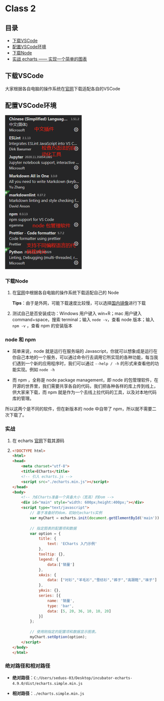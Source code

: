 # Class 2

## 目录

- [下载VSCode](#下载vscode)
- [配置VSCode环境](#配置vscode环境)
- [下载Node](#下载Node)
- [实战 echarts —— 实现一个简单的图表](#实现)

## 下载VSCode

大家根据各自电脑的操作系统在[官网](https://code.visualstudio.com/)下载适配各自的VSCode

## 配置VSCode环境

![VsCode插件](./src/20201114.png)



### 下载Node

1. 在[官网](https://nodejs.org/en/download/)中根据各自电脑的操作系统下载适配自己的 Node 

   **Tips**：由于是外网，可能下载速度比较慢，可以选择[国内镜像](http://nodejs.cn/download/)进行下载

2. 测试自己是否安装成功：Windows 用户键入 win+R；mac 用户键入 command+space，搜索 terminal；输入 `node -v`，查看 node 版本；输入`npm -v` ，查看 npm 的安装版本



### node 和 npm 

- 简单来说，node 就是运行在服务端的 Javascript，你就可以想象成是运行在你自己本地的一个服务，可以通过命令行去调用它所实现的各种功能，每当我们遇到一个新的应用程序时，我们可以通过 `--help / -h` 的形式来查看他的功能实现。例如 `node -h`



- 而 npm ，全称是 node package management，即 node 的包管理软件，在开源的世界里，我们需要共享各自的代码，我们把各种各样的库上传到线上，供大家来下载，而 npm 就是作为一个去线上拉代码的工具，以及对本地代码库的管理。



所以这两个是不同的软件，但在新版本的 node 中自带了 npm，所以就不需要二次下载了。



###  实战

1. 在 echarts [官网](https://github.com/apache/incubator-echarts/tree/4.9.0)下载其源码

2. ```html
   <!DOCTYPE html>
   <html>
   <head>
       <meta charset="utf-8">
       <title>ECharts</title>
       <!-- 引入 echarts.js -->
       <script src="./echarts.min.js"></script>
   </head>
   <body>
       <!-- 为ECharts准备一个具备大小（宽高）的Dom -->
       <div id="main" style="width: 600px;height:400px;"></div>
       <script type="text/javascript">
           // 基于准备好的dom，初始化echarts实例
           var myChart = echarts.init(document.getElementById('main'));
   
           // 指定图表的配置项和数据
           var option = {
               title: {
                   text: 'ECharts 入门示例'
               },
               tooltip: {},
               legend: {
                   data:['销量']
               },
               xAxis: {
                   data: ["衬衫","羊毛衫","雪纺衫","裤子","高跟鞋","袜子"]
               },
               yAxis: {},
               series: [{
                   name: '销量',
                   type: 'bar',
                   data: [5, 20, 36, 10, 10, 20]
               }]
           };
   
           // 使用刚指定的配置项和数据显示图表。
           myChart.setOption(option);
       </script>
   </body>
   </html>
   ```

   

### 绝对路径和相对路径

- **绝对路径**：`C:/Users/seduos-03/Desktop/incubator-echarts-4.9.0/dist/echarts.simple.min.js`

- **相对路径**：`./echarts.simple.min.js`

